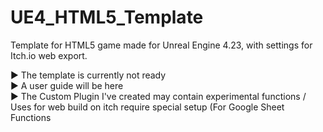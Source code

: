 # UE4_HTML5_Template
Template for HTML5 game made for Unreal Engine 4.23, with settings for Itch.io web export.

► The template is currently not ready
<br>► A user guide will be here
<br>► The Custom Plugin I've created may contain experimental functions / Uses for web build on itch require special setup (For Google Sheet Functions

